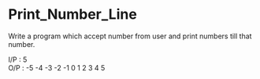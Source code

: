 # Print_Number_Line

Write a program which accept number from user and print numbers till that number.

I/P : 5     
O/P : -5 -4  -3  -2  -1  0 1 2 3 4 5 
